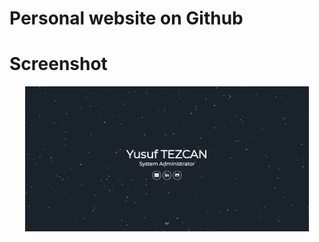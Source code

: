 # Personal website on Github

# Screenshot

<p align="center">
  <img src="https://github.com/ysftzcn/ysftzcn.github.io/blob/master/screenshott.png" width="90%" />
</p>
